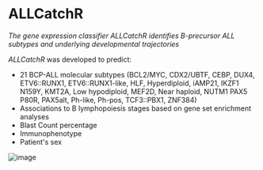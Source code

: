 # ALLCatchR

_The gene expression classifier ALLCatchR identifies B-precursor ALL subtypes and underlying developmental trajectories_

_ALLCatchR_ was developed to predict:
- 21 BCP-ALL molecular subtypes (BCL2/MYC, CDX2/UBTF, CEBP, DUX4, ETV6::RUNX1, ETV6::RUNX1-like, HLF, Hyperdiploid, iAMP21, IKZF1 N159Y, KMT2A, Low hypodiploid, MEF2D, Near haploid, NUTM1 PAX5 P80R, PAX5alt, Ph-like, Ph-pos, TCF3::PBX1, ZNF384)
- Associations to B lymphopoiesis stages based on gene set enrichment analyses 
- Blast Count percentage
- Immunophenotype
- Patient's sex

![image](https://user-images.githubusercontent.com/82496414/205855259-c1a41bd5-bcc4-40bb-96ee-1d4035f8c983.png)


